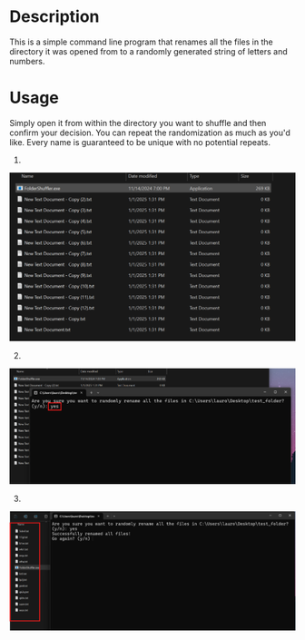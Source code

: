 # Description

This is a simple command line program that renames all the files in the directory it was opened from to a randomly generated string of letters and numbers.

# Usage

Simply open it from within the directory you want to shuffle and then confirm your decision. You can repeat the randomization as much as you'd like. Every name is guaranteed to be unique with no potential repeats.

1.
![Step 1](https://github.com/laurovborges/folder-shuffler/blob/main/images/foldershuffler_step1.png)

2.
![Step 1](https://github.com/laurovborges/folder-shuffler/blob/main/images/foldershuffler_step2.png)

3.
![Step 1](https://github.com/laurovborges/folder-shuffler/blob/main/images/foldershuffler_step3.png)
